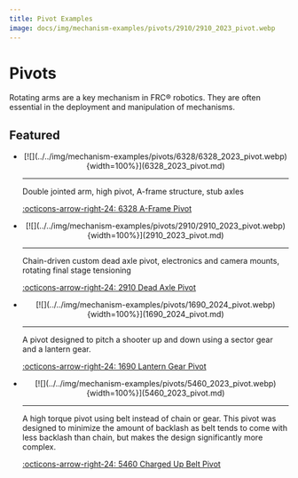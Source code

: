 ```yaml
---
title: Pivot Examples
image: docs/img/mechanism-examples/pivots/2910/2910_2023_pivot.webp
---
```


# Pivots

Rotating arms are a key mechanism in FRC® robotics. They are often essential in the deployment and manipulation of mechanisms.

## Featured

<div class="grid cards" markdown>

-   <center>[![](../../img/mechanism-examples/pivots/6328/6328_2023_pivot.webp){width=100%}](6328_2023_pivot.md)</center>

    ---

    Double jointed arm, high pivot, A-frame structure, stub axles
    
    [:octicons-arrow-right-24: 6328 A-Frame Pivot](6328_2023_pivot.md)

-   <center>[![](../../img/mechanism-examples/pivots/2910/2910_2023_pivot.webp){width=100%}](2910_2023_pivot.md)</center>

    ---

    Chain-driven custom dead axle pivot, electronics and camera mounts, rotating final stage tensioning
    
    [:octicons-arrow-right-24: 2910 Dead Axle Pivot](2910_2023_pivot.md)

-   <center>[![](../../img/mechanism-examples/pivots/1690_2024_pivot.webp){width=100%}](1690_2024_pivot.md)</center>

    ---

    A pivot designed to pitch a shooter up and down using a sector gear and a lantern gear.
    
    [:octicons-arrow-right-24: 1690 Lantern Gear Pivot](1690_2024_pivot.md)

-   <center>[![](../../img/mechanism-examples/pivots/5460_2023_pivot.webp){width=100%}](5460_2023_pivot.md)</center>

    ---

    A high torque pivot using belt instead of chain or gear. This pivot was designed to minimize the amount of backlash as belt tends to come with less backlash than chain, but makes the design significantly more complex.
    
    [:octicons-arrow-right-24: 5460 Charged Up Belt Pivot](5460_2023_pivot.md)
</div>